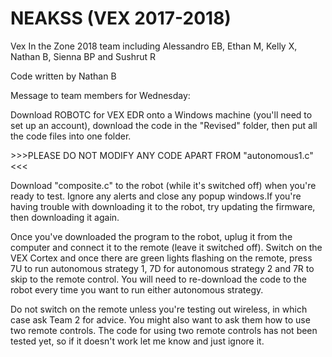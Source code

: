 # NEAKSS (VEX 2017-2018)

Vex In the Zone 2018 team including Alessandro EB, Ethan M, Kelly X, Nathan B, Sienna BP and Sushrut R

Code written by Nathan B





Message to team members for Wednesday:

Download ROBOTC for VEX EDR onto a Windows machine (you'll need to set up an account), download the code in the "Revised" folder, then put all the code files into one folder.

\>>>PLEASE DO NOT MODIFY ANY CODE APART FROM "autonomous1.c"<<<

Download "composite.c" to the robot (while it's switched off) when you're ready to test. Ignore any alerts and close any popup windows.If you're having trouble with downloading it to the robot, try updating the firmware, then downloading it again.

Once you've downloaded the program to the robot, uplug it from the computer and connect it to the remote (leave it switched off). Switch on the VEX Cortex and once there are green lights flashing on the remote, press 7U to run autonomous strategy 1, 7D for autonomous strategy 2 and 7R to skip to the remote control. You will need to re-download the code to the robot every time you want to run either autonomous strategy.

Do not switch on the remote unless you're testing out wireless, in which case ask Team 2 for advice. You might also want to ask them how to use two remote controls. The code for using two remote controls has not been tested yet, so if it doesn't work let me know and just ignore it.

